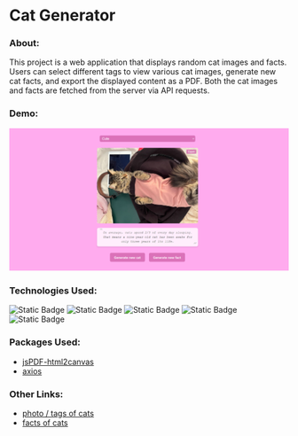 # Cat Generator

### About: 
This project is a web application that displays random cat images and facts. Users can select different tags to view various cat images, generate new cat facts, and export the displayed content as a PDF. Both the cat images and facts are fetched from the server via API requests.

### Demo:

<a href="https://klementina1809.github.io/cat-generator/">
<img src="public/preview.png" alt="preview" />
</a>

### Technologies Used:

![Static Badge](https://img.shields.io/badge/React-ffffff?style=social&logo=React)
![Static Badge](https://img.shields.io/badge/HTML5-ffffff?style=social&logo=HTML5)
![Static Badge](https://img.shields.io/badge/CSS3-ffffff?style=social&logo=CSS3)
![Static Badge](https://img.shields.io/badge/Sass-ffffff?style=social&logo=Sass)
![Static Badge](https://img.shields.io/badge/npm-ffffff?style=social&logo=npm)

### Packages Used:

-   [jsPDF-html2canvas](https://www.npmjs.com/package/jspdf-html2canvas)
-   [axios](https://www.npmjs.com/package/axios)

### Other Links:

-   [photo / tags of cats](https://cataas.com/)
-   [facts of cats](https://catfact.ninja/)
